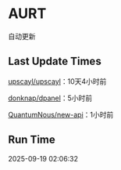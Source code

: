 # AURT

自动更新


## Last Update Times

[upscayl/upscayl](https://github.com/upscayl/upscayl)：10天4小时前

[donknap/dpanel](https://github.com/donknap/dpanel)：5小时前

[QuantumNous/new-api](https://github.com/QuantumNous/new-api)：1小时前


## Run Time
2025-09-19 02:06:32
